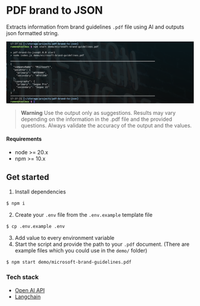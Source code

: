 # PDF brand to JSON
Extracts information from brand guidelines `.pdf` file using AI and outputs json formatted string.

![Output preview](output-preview.png)

> **Warning** Use the output only as suggestions. Results may vary depending on the information in the .pdf file and the provided questions. Always validate the accuracy of the output and the values.

#### Requirements
* node >= 20.x
* npm >= 10.x

## Get started
1. Install dependencies
```sh
$ npm i
```
2. Create your `.env` file from the `.env.example` template file
```sh
$ cp .env.example .env
```
3. Add value to every environment variable
4. Start the script and provide the path to your `.pdf` document. (There are example files which you could use in the `demo/` folder)
```sh
$ npm start demo/microsoft-brand-guidelines.pdf
```

### Tech stack
* [Open AI API](https://platform.openai.com/docs/overview)
* [Langchain](https://js.langchain.com/v0.2/docs/introduction/)